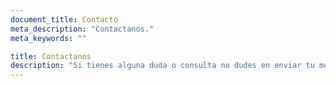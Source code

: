 ```yaml
---
document_title: Contacto
meta_description: "Contactanos."
meta_keywords: ""

title: Contactanos
description: "Si tienes alguna duda o consulta no dudes en enviar tu mensaje que estaremos encantados de ayudarte."
---
```

